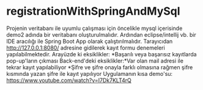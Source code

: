 # registrationWithSpringAndMySql
Projenin veritabanı ile uyumlu çalışması için öncelikle mysql içerisinde demo2 adında bir veritabanı oluşturulmalıdır.
Ardından eclipse/intellij vb. bir IDE aracılığı ile Spring Boot App olarak çalıştırılmalıdır.
Tarayıcıdan http://127.0.0.1:8080/ adresine gidilerek kayıt formu denemeleri yapılabilmektedir.
Arayüzde ki eksiklikler: *Başarılı veya başarısız kayıtlarda pop-up'ların çıkması 
Back-end'deki eksiklikler:*Var olan mail adresi ile tekrar kayıt yapılabiliyor *Şifre ve şifre onayla farklı olmasına rağmen şifre kısmında yazan şifre ile kayıt yapılıyor
Uygulamanın kısa demo'su: https://www.youtube.com/watch?v=I7Dk7KLT4rQ
